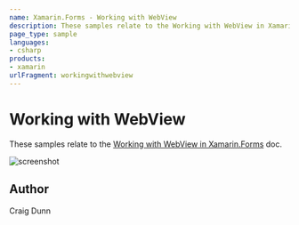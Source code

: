 ```yaml
---
name: Xamarin.Forms - Working with WebView
description: These samples relate to the Working with WebView in Xamarin.Forms doc.
page_type: sample
languages:
- csharp
products:
- xamarin
urlFragment: workingwithwebview
---
```

# Working with WebView

These samples relate to the [Working with WebView in Xamarin.Forms](http://developer.xamarin.com/guides/cross-platform/xamarin-forms/working-with/webview) doc.

![screenshot](https://raw.githubusercontent.com/xamarin/xamarin-forms-samples/master/WorkingWithWebview/Screenshots/webview-sml.png "Fonts")

## Author

Craig Dunn
